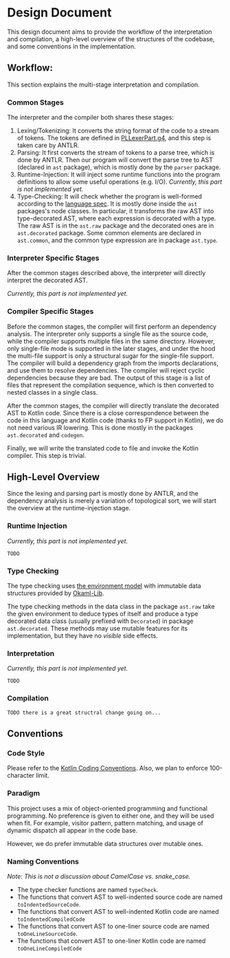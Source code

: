 # Design Document

This design document aims to provide the workflow of the interpretation and compilation, a 
high-level overview of the structures of the codebase, and some conventions in the implementation.

## Workflow: 

This section explains the multi-stage interpretation and compilation.

### Common Stages

The interpreter and the compiler both shares these stages:

1. Lexing/Tokenizing: It converts the string format of the code to a stream of tokens. The tokens
are defined in [PLLexerPart.g4](./src/main/antlr/PLLexerPart.g4), and this step is taken care by 
ANTLR.
2. Parsing: It first converts the stream of tokens to a parse tree, which is done by ANTLR. Then our
program will convert the parse tree to AST (declared in `ast` package), which is mostly done by the 
`parser` package.
3. Runtime-Injection: It will inject some runtime functions into the program definitions to allow
some useful operations (e.g. I/O). *Currently, this part is not implemented yet.*
4. Type-Checking: It will check whether the program is well-formed according to the 
[language spec](./LANGUAGE_SPEC.md). It is mostly done inside the `ast` packages's node classes.
In particular, it transforms the raw AST into type-decorated AST, where each expression is decorated
with a type. The raw AST is in the `ast.raw` package and the decorated ones are in `ast.decorated`
package. Some common elements are declared in `ast.common`, and the common type expression are in
package `ast.type`. 

### Interpreter Specific Stages

After the common stages described above, the interpreter will directly interpret the decorated AST.

*Currently, this part is not implemented yet.*

### Compiler Specific Stages

Before the common stages, the compiler will first perform an dependency analysis. The interpreter
only supports a single file as the source code, while the compiler supports multiple files in the
same directory. However, only single-file mode is supported in the later stages, and under the hood
the multi-file support is only a structural sugar for the single-file support. The compiler will 
build a dependency graph from the imports declarations, and use them to resolve dependencies. The
compiler will reject cyclic dependencies because they are bad. The output of this stage is a list of
files that represent the compilation sequence, which is then converted to nested classes in a single
class.

After the common stages, the compiler will directly translate the decorated AST to Kotlin code. 
Since there is a close correspondence between the code in this language and Kotlin code (thanks to
FP support in Kotlin), we do not need various IR lowering. This is done mostly in the packages
`ast.decorated` and `codegen`. 

Finally, we will write the translated code to file and invoke the Kotlin compiler. This step is
trivial.

## High-Level Overview

Since the lexing and parsing part is mostly done by ANTLR, and the dependency analysis is merely a
variation of topological sort, we will start the overview at the runtime-injection stage.

### Runtime Injection

*Currently, this part is not implemented yet.*

`TODO`

### Type Checking

The type checking uses 
[the environment model](http://www.cs.cornell.edu/courses/cs3110/2018sp/l/18-env-model/lec.pdf) with
immutable data structures provided by [Okaml-Lib](https://github.com/SamChou19815/Okaml-Lib).

The type checking methods in the data class in the package `ast.raw` take the given environment to 
deduce types of itself and produce a type decorated data class (usually prefixed with `Decorated`) 
in package `ast.decorated`. These methods may use mutable features for its implementation, but they
have no *visible* side effects.

### Interpretation

*Currently, this part is not implemented yet.*

`TODO`

### Compilation

`TODO there is a great structral change going on...`

## Conventions

### Code Style

Please refer to the 
[Kotlin Coding Conventions](https://kotlinlang.org/docs/reference/coding-conventions.html). 
Also, we plan to enforce 100-character limit.

### Paradigm

This project uses a mix of object-oriented programming and functional programming. No preference is
given to either one, and they will be used when fit. For example, visitor pattern, pattern matching,
and usage of dynamic dispatch all appear in the code base. 

However, we do prefer immutable data structures over mutable ones.

### Naming Conventions

*Note: This is not a discussion about CamelCase vs. snake_case.*

- The type checker functions are named `typeCheck`.
- The functions that convert AST to well-indented source code are named `toIndentedSourceCode`.
- The functions that convert AST to well-indented Kotlin code are named `toIndentedCompiledCode`
- The functions that convert AST to one-liner source code are named `toOneLineSourceCode`.
- The functions that convert AST to one-liner Kotlin code are named `toOneLineCompiledCode`
